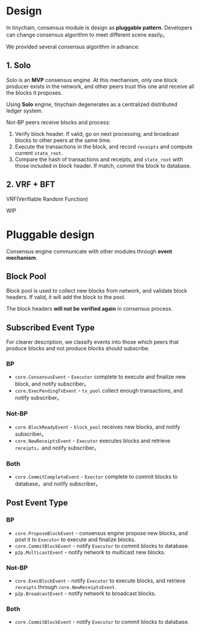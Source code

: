 # Design
In tinychain, consensus module is design as **pluggable pattern**. Developers can change consensus algorithm to meet different scene easily。

We provided several consensus algorithm in advance:

## 1. Solo
Solo is an **MVP** consensus engine. At this mechanism, only one block producer exists in the network, and other peers trust this one and receive all the blocks it proposes.

Using **Solo** engine, tinychain degenerates as a centralized distributed ledger system.

Not-BP peers receive blocks and process:

1. Verify block header. If valid, go on next processing, and broadcast blocks to other peers at the same time.
2. Execute the transactions in the block, and record `receipts` and compute current `state_root`.
3. Compare the hash of transactions and receipts, and `state_root` with those included in block header. If match, commit the block to database.

## 2. VRF + BFT
VRF(Verifiable Random Function)

WIP

# Pluggable design
Consensus engine communicate with other modules through **event mechanism**.

## Block Pool
Block pool is used to collect new blocks from network, and validate block headers. If valid, it will add the block to the pool.

The block headers **will not be verified again** in consensus process.

## Subscribed Event Type
For clearer description, we classify events into those which peers that produce blocks and not produce blocks should subscribe.

### BP
- `core.ConsensusEvent` - `Executor` complete to execute and finalize new block, and notify subscriber。
- `core.ExecPendingTxEvent` - `tx_pool` collect enough transactions, and notify subscriber。

### Not-BP
- `core.BlockReadyEvent` - `block_pool` receives new blocks, and notify subscriber。
- `core.NewReceiptsEvent` - `Executor` executes blocks and retrieve `receipts`，and notify subscriber。

### Both
- `core.CommitCompleteEvent` - `Exector` complete to commit blocks to database，and notify subscriber。

## Post Event Type
### BP
- `core.ProposeBlockEvent` - consensus engine propose new blocks, and post it to `Executor` to execute and finalize blocks.
- `core.CommitBlockEvent` - notify `Executor` to commit blocks to database.
- `p2p.MulticastEvent` - notify network to multicast new blocks.

### Not-BP
- `core.ExecBlockEvent` - notify `Executor` to execute blocks, and retrieve `receipts` through `core.NewReceiptsEvent`.
- `p2p.BroadcastEvent` - notify network to broadcast blocks.

### Both
- `core.CommitBlockEvent` - notify `Executor` to commit blocks to database.

